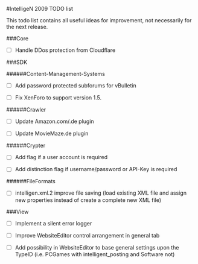 #IntelligeN 2009 TODO list

This todo list contains all useful ideas for improvement, not necessarily for the next release.

###Core

- [ ] Handle DDos protection from Cloudflare

###SDK

######Content-Management-Systems

- [ ] Add password protected subforums for vBulletin

- [ ] Fix XenForo to support version 1.5.

######Crawler

- [ ] Update Amazon.com/.de plugin

- [ ] Update MovieMaze.de plugin

######Crypter

- [ ] Add flag if a user account is required

- [ ] Add distinction flag if username/password or API-Key is required

######FileFormats

- [ ] intelligen.xml.2 improve file saving (load existing XML file and assign new properties instead of create a complete new XML file)

###View

- [ ] Implement a silent error logger

- [ ] Improve WebsiteEditor control arrangement in general tab

- [ ] Add possibility in WebsiteEditor to base general settings upon the TypeID (i.e. PCGames with intelligent_posting and Software not)
